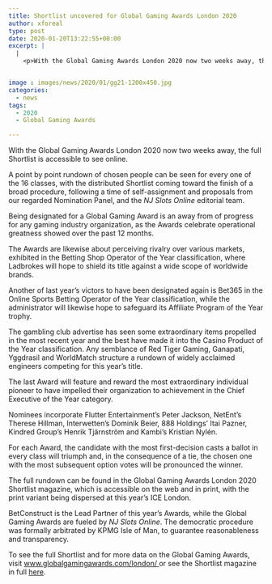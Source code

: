 ```yaml
---
title: Shortlist uncovered for Global Gaming Awards London 2020
author: xforeal 
type: post
date: 2020-01-20T13:22:55+00:00
excerpt: |
  |
    <p>With the Global Gaming Awards London 2020 now two weeks away, the full Shortlist is accessible to see online </p>


image : images/news/2020/01/gg21-1200x450.jpg
categories:
  - news
tags:
  - 2020
  - Global Gaming Awards

---
```

With the Global Gaming Awards London 2020 now two weeks away, the full Shortlist is accessible to see online.

A point by point rundown of chosen people can be seen for every one of the 16 classes, with the distributed Shortlist coming toward the finish of a broad procedure, following a time of self-assignment and proposals from our regarded Nomination Panel, and the _NJ Slots Online_ editorial team.

Being designated for a Global Gaming Award is an away from of progress for any gaming industry organization, as the Awards celebrate operational greatness showed over the past 12 months.

The Awards are likewise about perceiving rivalry over various markets, exhibited in the Betting Shop Operator of the Year classification, where Ladbrokes will hope to shield its title against a wide scope of worldwide brands.

Another of last year’s victors to have been designated again is Bet365 in the Online Sports Betting Operator of the Year classification, while the administrator will likewise hope to safeguard its Affiliate Program of the Year trophy.

The gambling club advertise has seen some extraordinary items propelled in the most recent year and the best have made it into the Casino Product of the Year classification. Any semblance of Red Tiger Gaming, Ganapati, Yggdrasil and WorldMatch structure a rundown of widely acclaimed engineers competing for this year’s title.

The last Award will feature and reward the most extraordinary individual pioneer to have impelled their organization to achievement in the Chief Executive of the Year category.

Nominees incorporate Flutter Entertainment’s Peter Jackson, NetEnt’s Therese Hillman, Interwetten’s Dominik Beier, 888 Holdings’ Itai Pazner, Kindred Group’s Henrik Tjärnström and Kambi’s Kristian Nylén.

For each Award, the candidate with the most first-decision casts a ballot in every class will triumph and, in the consequence of a tie, the chosen one with the most subsequent option votes will be pronounced the winner.

The full rundown can be found in the Global Gaming Awards London 2020 Shortlist magazine, which is accessible on the web and in print, with the print variant being dispersed at this year’s ICE London.

BetConstruct is the Lead Partner of this year’s Awards, while the Global Gaming Awards are fueled by _NJ Slots Online_. The democratic procedure was formally arbitrated by KPMG Isle of Man, to guarantee reasonableness and transparency.

To see the full Shortlist and for more data on the Global Gaming Awards, visit <a href="https://www.globalgamingawards.com/london/" target="_blank" rel="noopener noreferrer">www.globalgamingawards.com/london/ </a>or see the Shortlist magazine in full [here][1].

 [1]: #